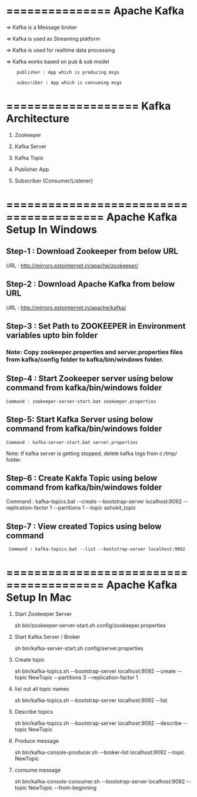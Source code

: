 
===============
Apache Kafka
===============

=> Kafka is a Message broker

=> Kafka is used as Streaming platform

=> Kafka is used for realtime data processing

=> Kafka works based on pub & sub model

		publisher : App which is producing msgs

		subscriber : App which is consuming msgs

===================
Kafka Architecture
===================

1) Zookeeper

2) Kafka Server

3) Kafka Topic

4) Publisher App

5) Subscriber (Consumer/Listener)

========================================
Apache Kafka Setup In Windows
========================================

## Step-1 : Download Zookeeper from below URL

   URL : http://mirrors.estointernet.in/apache/zookeeper/

## Step-2 : Download Apache Kafka from below URL

   URL : http://mirrors.estointernet.in/apache/kafka/

## Step-3 : Set Path to ZOOKEEPER in Environment variables upto bin folder

### Note: Copy zookeeper.properties and server.properties files from kafka/config folder to kafka/bin/windows folder. ###

## Step-4 : Start Zookeeper server using below command from kafka/bin/windows folder

    Command : zookeeper-server-start.bat zookeeper.properties

## Step-5: Start Kafka Server using below command from kafka/bin/windows folder

    Command : kafka-server-start.bat server.properties

Note: If kafka server is getting stopped, delete kafka logs from c:/tmp/ folder.    

## Step-6 : Create Kakfa Topic using below command from kafka/bin/windows folder

Command : kafka-topics.bat --create --bootstrap-server localhost:9092 --replication-factor 1 --partitions 1 --topic ashokit_topic

## Step-7 : View created Topics using below command

     Command : kafka-topics.bat --list --bootstrap-server localhost:9092


========================================
Apache Kafka Setup In Mac
========================================
1. Start Zookeeper Server

	sh bin/zookeeper-server-start.sh config/zookeeper.properties

2. Start Kafka Server / Broker

	sh bin/kafka-server-start.sh config/server.properties

3. Create topic

	sh bin/kafka-topics.sh --bootstrap-server localhost:9092 --create --topic NewTopic --partitions 3 --replication-factor 1

4. list out all topic names

	sh bin/kafka-topics.sh --bootstrap-server localhost:9092 --list

5. Describe topics

	sh bin/kafka-topics.sh --bootstrap-server localhost:9092 --describe --topic NewTopic

6. Produce message

	sh bin/kafka-console-producer.sh --broker-list localhost:9092 --topic NewTopic

7. consume message

	sh bin/kafka-console-consumer.sh --bootstrap-server localhost:9092 --topic NewTopic --from-beginning

